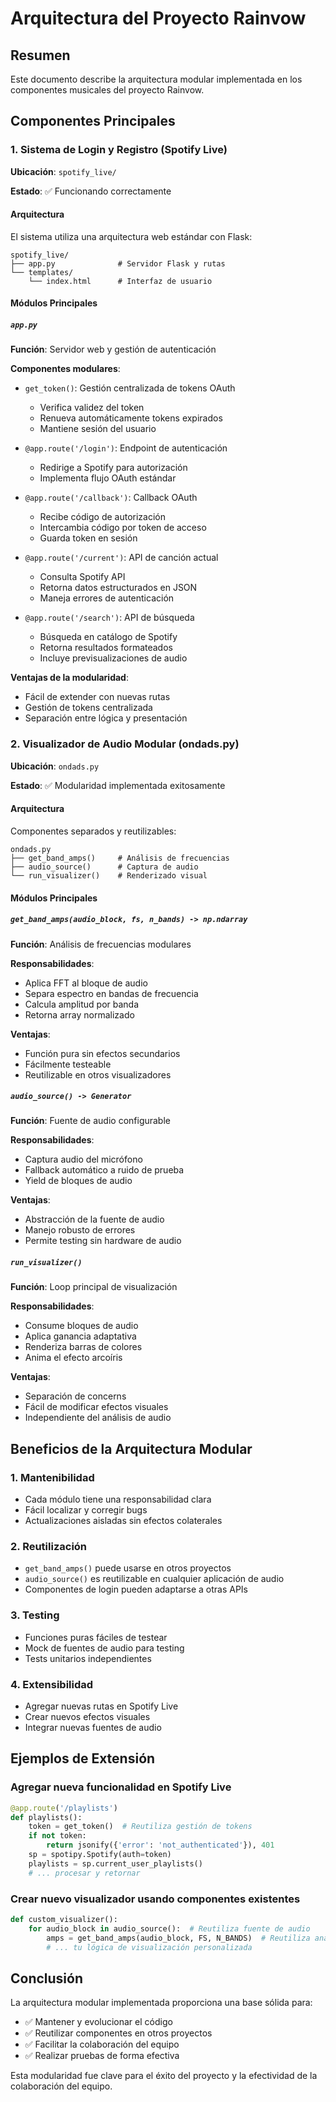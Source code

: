 # Arquitectura del Proyecto Rainvow

## Resumen

Este documento describe la arquitectura modular implementada en los componentes musicales del proyecto Rainvow.

## Componentes Principales

### 1. Sistema de Login y Registro (Spotify Live)

**Ubicación**: `spotify_live/`

**Estado**: ✅ Funcionando correctamente

#### Arquitectura

El sistema utiliza una arquitectura web estándar con Flask:

```
spotify_live/
├── app.py              # Servidor Flask y rutas
└── templates/
    └── index.html      # Interfaz de usuario
```

#### Módulos Principales

##### `app.py`

**Función**: Servidor web y gestión de autenticación

**Componentes modulares**:

- `get_token()`: Gestión centralizada de tokens OAuth
  - Verifica validez del token
  - Renueva automáticamente tokens expirados
  - Mantiene sesión del usuario

- `@app.route('/login')`: Endpoint de autenticación
  - Redirige a Spotify para autorización
  - Implementa flujo OAuth estándar

- `@app.route('/callback')`: Callback OAuth
  - Recibe código de autorización
  - Intercambia código por token de acceso
  - Guarda token en sesión

- `@app.route('/current')`: API de canción actual
  - Consulta Spotify API
  - Retorna datos estructurados en JSON
  - Maneja errores de autenticación

- `@app.route('/search')`: API de búsqueda
  - Búsqueda en catálogo de Spotify
  - Retorna resultados formateados
  - Incluye previsualizaciones de audio

**Ventajas de la modularidad**:
- Fácil de extender con nuevas rutas
- Gestión de tokens centralizada
- Separación entre lógica y presentación

### 2. Visualizador de Audio Modular (ondads.py)

**Ubicación**: `ondads.py`

**Estado**: ✅ Modularidad implementada exitosamente

#### Arquitectura

Componentes separados y reutilizables:

```
ondads.py
├── get_band_amps()     # Análisis de frecuencias
├── audio_source()      # Captura de audio
└── run_visualizer()    # Renderizado visual
```

#### Módulos Principales

##### `get_band_amps(audio_block, fs, n_bands) -> np.ndarray`

**Función**: Análisis de frecuencias modulares

**Responsabilidades**:
- Aplica FFT al bloque de audio
- Separa espectro en bandas de frecuencia
- Calcula amplitud por banda
- Retorna array normalizado

**Ventajas**:
- Función pura sin efectos secundarios
- Fácilmente testeable
- Reutilizable en otros visualizadores

##### `audio_source() -> Generator`

**Función**: Fuente de audio configurable

**Responsabilidades**:
- Captura audio del micrófono
- Fallback automático a ruido de prueba
- Yield de bloques de audio

**Ventajas**:
- Abstracción de la fuente de audio
- Manejo robusto de errores
- Permite testing sin hardware de audio

##### `run_visualizer()`

**Función**: Loop principal de visualización

**Responsabilidades**:
- Consume bloques de audio
- Aplica ganancia adaptativa
- Renderiza barras de colores
- Anima el efecto arcoíris

**Ventajas**:
- Separación de concerns
- Fácil de modificar efectos visuales
- Independiente del análisis de audio

## Beneficios de la Arquitectura Modular

### 1. Mantenibilidad
- Cada módulo tiene una responsabilidad clara
- Fácil localizar y corregir bugs
- Actualizaciones aisladas sin efectos colaterales

### 2. Reutilización
- `get_band_amps()` puede usarse en otros proyectos
- `audio_source()` es reutilizable en cualquier aplicación de audio
- Componentes de login pueden adaptarse a otras APIs

### 3. Testing
- Funciones puras fáciles de testear
- Mock de fuentes de audio para testing
- Tests unitarios independientes

### 4. Extensibilidad
- Agregar nuevas rutas en Spotify Live
- Crear nuevos efectos visuales
- Integrar nuevas fuentes de audio

## Ejemplos de Extensión

### Agregar nueva funcionalidad en Spotify Live

```python
@app.route('/playlists')
def playlists():
    token = get_token()  # Reutiliza gestión de tokens
    if not token:
        return jsonify({'error': 'not_authenticated'}), 401
    sp = spotipy.Spotify(auth=token)
    playlists = sp.current_user_playlists()
    # ... procesar y retornar
```

### Crear nuevo visualizador usando componentes existentes

```python
def custom_visualizer():
    for audio_block in audio_source():  # Reutiliza fuente de audio
        amps = get_band_amps(audio_block, FS, N_BANDS)  # Reutiliza análisis
        # ... tu lógica de visualización personalizada
```

## Conclusión

La arquitectura modular implementada proporciona una base sólida para:
- ✅ Mantener y evolucionar el código
- ✅ Reutilizar componentes en otros proyectos
- ✅ Facilitar la colaboración del equipo
- ✅ Realizar pruebas de forma efectiva

Esta modularidad fue clave para el éxito del proyecto y la efectividad de la colaboración del equipo.
